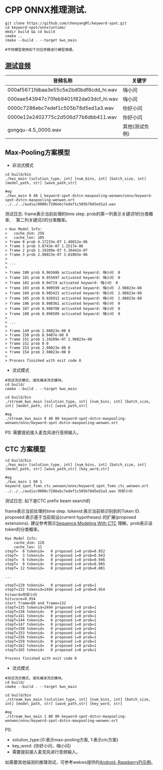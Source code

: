 

# CPP  ONNX推理测试.



```shell
git clone https://github.com/chenyangMl/keyword-spot.git
cd keyword-spot/onnxruntime/
mkdir build && cd build 
cmake .. 
cmake --build . --target kws_main  

#不同模型使用如下对应参数进行模型推理。
```



## [测试音频](../audio)

| 音频名称                                | 关键字         |
| --------------------------------------- | -------------- |
| 000af5671fdbaa3e55c5e2bd0bdf8cdd_hi.wav | 嗨小问         |
| 000eae543947c70feb9401f82da03dcf_hi.wav | 嗨小问         |
| 0000c7286ebc7edef1c505b78d5ed1a3.wav    | 你好小问       |
| 0000e12e2402775c2d506d77b6dbb411.wav    | 你好小问       |
| gongqu-4.5_0000.wav                     | 其他(测试负例) |



## Max-Pooling方案模型

- 非流式模式

```
cd build/bin
./kws_main [solution_type, int] [num_bins, int] [batch_size, int] [model_path, str] [wave_path,str]

#eg
./kws_main 0 40 1 keyword-spot-dstcn-maxpooling-wenwen/onnx/keyword-spot-dstcn-maxpooling-wenwen.ort ../../../audio/0000c7286ebc7edef1c505b78d5ed1a3.wav
```

测试日志:  frame表示当前处理的time step. prob的第一列表示关键词1的分类概率, 　第二列关键词2的分类概率。

```
> Kws Model Info:
> 	cache_dim: 256
> 	cache_len: 105
> frame 0 prob 4.17233e-07 1.49012e-06
> frame 1 prob 3.8743e-07 1.2517e-06
> frame 2 prob 1.19209e-07 5.36442e-07
> frame 3 prob 2.98023e-07 3.01003e-06
>
> ...
>
> frame 100 prob 0.963686 activated keyword: 嗨小问  0
> frame 101 prob 0.955697 activated keyword: 嗨小问  0
> frame 102 prob 0.94719 activated keyword: 嗨小问  0
> frame 103 prob 0.909599 activated keyword: 嗨小问  2.98023e-08
> frame 104 prob 0.985421 activated keyword: 嗨小问  2.98023e-08
> frame 105 prob 0.926912 activated keyword: 嗨小问  2.98023e-08
> frame 106 prob 0.980361 activated keyword: 嗨小问  0
> frame 107 prob 0.988708 activated keyword: 嗨小问  0
> frame 108 prob 0.998589 activated keyword: 嗨小问  0
>
> ...
>
> frame 149 prob 2.98023e-08 0
> frame 150 prob 8.9407e-08 0
> frame 151 prob 1.19209e-07 2.98023e-08
> frame 152 prob 0 0
> frame 153 prob 2.98023e-08 0
> frame 154 prob 2.98023e-08 0
>
> Process finished with exit code 0
```



- 流式模式

  

```
#测试流式模式，请先编译流式模块。
cd build/
cmake --build . --target kws_main  

cd build/bin
./stream_kws_main [solution_type, int] [num_bins, int] [batch_size, int] [model_path, str] [wave_path,str]

#eg
./stream_kws_main 0 40 80 keyword-spot-dstcn-maxpooling-wenwen/onnx/keyword-spot-dstcn-maxpooling-wenwen.ort
```

PS: 需要提前接入麦克风进行音频输入。



## CTC 方案模型

```
cd build/bin
./kws_main [solution_type, int] [num_bins, int] [batch_size, int] [model_path, str] [wave_path,str] [key_word,str]

#eg
./kws_main 1 80 1 keyword_spot_fsmn_ctc_wenwen/onnx/keyword_spot_fsmn_ctc_wenwen.ort ../../../audio/0000c7286ebc7edef1c505b78d5ed1a3.wav 你好小问
```

测试日志: 如下是CTC prefix beam search的

 frame表示当前处理的time step. tokenid:表示当前帧识别到的Token ID.  proposed:表示基于当前假设(current hypotheses) 的扩展(proposed extensions). 建议参考图示[Sequence Modeling With CTC](https://distill.pub/2017/ctc/) 理解。prob表示该token的分类概率。

```
Kws Model Info:
	cache_dim: 128
	cache_len: 11
stepT=  0 tokenid=   0 proposed i=0 prob=0.952
stepT=  3 tokenid=   0 proposed i=0 prob=0.943
stepT=  6 tokenid=   0 proposed i=0 prob=0.946
stepT=  9 tokenid=   0 proposed i=0 prob=0.965
stepT= 12 tokenid=   0 proposed i=0 prob=0.801

...

stepT=129 tokenid=   0 proposed i=0 prob=1
stepT=132 tokenid=2494 proposed i=0 prob=0.954
hitword=你好小问
hitscore=0.954
start frame=69 end frame=132
stepT=135 tokenid=2494 proposed i=0 prob=1
stepT=138 tokenid=   0 proposed i=0 prob=1
stepT=141 tokenid=   0 proposed i=0 prob=1
stepT=144 tokenid=   0 proposed i=0 prob=1
stepT=147 tokenid=   0 proposed i=0 prob=1
stepT=150 tokenid=   0 proposed i=0 prob=1
stepT=153 tokenid=   0 proposed i=0 prob=1
stepT=156 tokenid=   0 proposed i=0 prob=1
stepT=159 tokenid=   0 proposed i=0 prob=1
stepT=162 tokenid=   0 proposed i=0 prob=1
stepT=165 tokenid=   0 proposed i=0 prob=1

Process finished with exit code 0
```



- 流式模式

```
#测试流式模式，请先编译流式模块。
cd build/
cmake --build . --target kws_main

cd build/bin
./stream_kws_main [solution_type, int] [num_bins, int] [batch_size, int] [model_path, str] [wave_path,str] [key_word, str]

#eg
./stream_kws_main 1 80 80 keyword-spot-dstcn-maxpooling-wenwen/onnx/keyword-spot-dstcn-maxpooling-wenwen.ort
```

PS: 

- solution_type:{0:表示max-pooling方案, 1:表示ctc方案}
- key_word: {你好小问，嗨小问}
- 需要提前接入麦克风进行音频输入。

如需要其他端测的推理测试，可参考wekws提供的[Android, RaspberryPI示例](https://github.com/wenet-e2e/wekws/tree/main/runtime)。